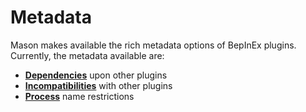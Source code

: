 # Metadata

Mason makes available the rich metadata options of BepInEx plugins. Currently, the metadata available are:

- [**Dependencies**](dependencies.md) upon other plugins
- [**Incompatibilities**](incompatibilities.md) with other plugins
- [**Process**](processes.md) name restrictions
